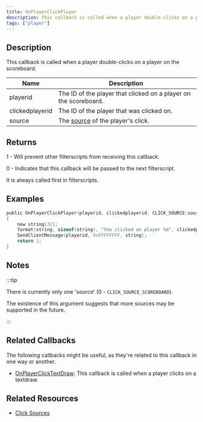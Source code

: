 ```yaml
---
title: OnPlayerClickPlayer
description: This callback is called when a player double-clicks on a player on the scoreboard.
tags: ["player"]
---
```


## Description

This callback is called when a player double-clicks on a player on the scoreboard.

| Name            | Description                                                      |
| --------------- | ---------------------------------------------------------------- |
| playerid        | The ID of the player that clicked on a player on the scoreboard. |
| clickedplayerid | The ID of the player that was clicked on.                        |
| source          | The [source](../resources/clicksources) of the player's click.   |

## Returns

1 - Will prevent other filterscripts from receiving this callback.

0 - Indicates that this callback will be passed to the next filterscript.

It is always called first in filterscripts.

## Examples

```c
public OnPlayerClickPlayer(playerid, clickedplayerid, CLICK_SOURCE:source)
{
    new string[32];
    format(string, sizeof(string), "You clicked on player %d", clickedplayerid);
    SendClientMessage(playerid, 0xFFFFFFFF, string);
    return 1;
}
```

## Notes

:::tip

There is currently only one 'source' (0 - `CLICK_SOURCE_SCOREBOARD`).

The existence of this argument suggests that more sources may be supported in the future.

:::

## Related Callbacks

The following callbacks might be useful, as they're related to this callback in one way or another. 

- [OnPlayerClickTextDraw](OnPlayerClickTextDraw): This callback is called when a player clicks on a textdraw.

## Related Resources

- [Click Sources](../resources/clicksources)
